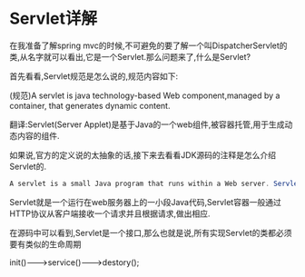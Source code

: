 # 					Servlet详解

在我准备了解spring mvc的时候,不可避免的要了解一个叫DispatcherServlet的类,从名字就可以看出,它是一个Servlet.那么问题来了,什么是Servlet?

首先看看,Servlet规范是怎么说的,规范内容如下:

(规范)A servlet is  java technology-based Web component,managed by a container, that generates dynamic content.

翻译:Servlet(Server Applet)是基于Java的一个web组件,被容器托管,用于生成动态内容的组件.

如果说,官方的定义说的太抽象的话,接下来去看看JDK源码的注释是怎么介绍Servlet的.

```java
A servlet is a small Java program that runs within a Web server. Servlets receive and respond to requests from Web clients, usually across HTTP, the HyperText Transfer Protocol.
```

Servlet就是一个运行在web服务器上的一小段Java代码,Servlet容器一般通过HTTP协议从客户端接收一个请求并且根据请求,做出相应.



在源码中可以看到,Servlet是一个接口,那么也就是说,所有实现Servlet的类都必须要有类似的生命周期

init()--->service()--->destory();
